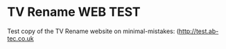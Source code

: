 # TV Rename WEB TEST
Test copy of the TV Rename website on minimal-mistakes: (http://test.ab-tec.co.uk
